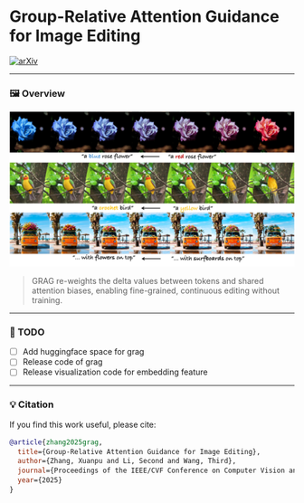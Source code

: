 # Group-Relative Attention Guidance for Image Editing

[![arXiv](https://img.shields.io/badge/arXiv-2501.01234-b31b1b?logo=arxiv&logoColor=white)]([https://arxiv.org/abs/2501.01234](https://arxiv.org/))
<!-- [![Project Page](https://img.shields.io/badge/🌐%20Project-Page-blue)](https://yourname.github.io/GRAG-Project)
[![Hugging Face Demo](https://img.shields.io/badge/🤗%20HuggingFace-Demo-yellow)](https://huggingface.co/spaces/your-org/GRAG)
[![GitHub](https://img.shields.io/badge/GitHub-Code-black?logo=github)](https://github.com/yourname/GRAG) -->

---

<!-- ### 📖 Paper
> **Group-Relative Attention Guidance (GRAG) for Image Editing**  
> *Your Name, Co-author Name, Advisor Name*  
> *CVPR 2025 (Oral)*  
>
> Recent advances in Diffusion-in-Transformer (DiT) based image editing models have shown powerful editing capabilities, but lack continuous control over the editing strength.  
> We propose **Group Relative Attention Guidance (GRAG)**, a simple yet effective tuning-free mechanism that enables smooth and fine-grained control over editing intensity by reweighting token-wise deltas relative to their shared bias vectors. -->



### 🖼️ Overview

<p align="center">
  <img src="assets/main.jpg" alt="Principle diagram" width="800">
</p>

> GRAG re-weights the delta values between tokens and shared attention biases, enabling fine-grained, continuous editing without training.

---

<!-- ### 🚀 Features
- 🎯 **Training-free** — plug-and-play with existing DiT-based pipelines  
- 🪶 **Lightweight** — integrate with as few as *4 lines of code*  
- 🎚 **Continuous Control** — smooth interpolation of editing intensity  
- 🖼 **Compatible Frameworks** — Stable Diffusion 3, FLUX, Qwen-Image, PixArt-α, etc.   -->

<!-- --- -->

<!-- ### 🧩 Installation

```bash
git clone https://github.com/yourname/GRAG.git
cd GRAG
conda create -n grag python=3.10
conda activate grag
pip install -r requirements.txt
```

---

### 🧠 Usage Example

```bash
python run_edit.py   --model flux   --image assets/sample.jpg   --prompt "turn the cloudy sky into a sunset"   --lambda 1.1
```

Results will be saved under `outputs/`.

---

### 📂 Repository Structure

```
GRAG/
├── assets/               # figures and demo images
├── src/                  # main code
│   ├── pipeline_grag.py  # GRAG attention modification
│   ├── utils/            # helpers
│   └── eval/             # evaluation scripts
├── demo/                 # web / gradio demo -->
<!-- └── README.md
``` -->

<!-- --- -->

### 🧪 TODO
- [ ] Add huggingface space for grag
- [ ] Release code of grag
- [ ] Release visualization code for embedding feature

---

### 💡 Citation

If you find this work useful, please cite:

```bibtex
@article{zhang2025grag,
  title={Group-Relative Attention Guidance for Image Editing},
  author={Zhang, Xuanpu and Li, Second and Wang, Third},
  journal={Proceedings of the IEEE/CVF Conference on Computer Vision and Pattern Recognition (CVPR)},
  year={2025}
}
```

<!-- ---

### 🙌 Acknowledgements
Our implementation builds upon  
[Stable Diffusion 3](https://github.com/Stability-AI/stable-diffusion-3),  
[Flux 1.0](https://huggingface.co/black-forest-labs/FLUX.1-dev),  
and [PixArt-α](https://github.com/PixArt-alpha).

---

### 📧 Contact
For questions or collaborations, please reach out:  
**your.email@example.com** -->
